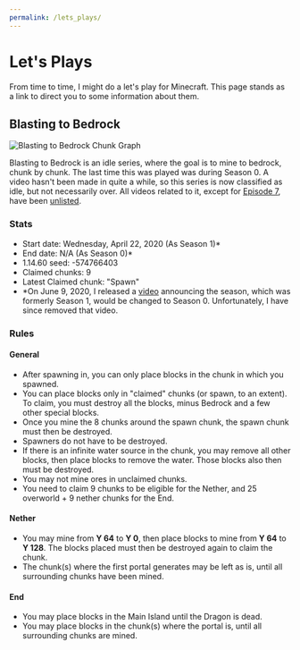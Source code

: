 ```yaml
---
permalink: /lets_plays/
---
```

# Let's Plays
From time to time, I might do a let's play for Minecraft. This page stands as a link to direct you to some information about them.

## Blasting to Bedrock
![Blasting to Bedrock Chunk Graph](https://docs.google.com/drawings/d/e/2PACX-1vQ4d6YJDvkRCvENyWSsa4MyeM52jPJ44wbaHjRxOnYL3inQbNr_a1iUhBNzH9BhYQKmU8p2-lBEzg2P/pub?w=320&amp;h=320)

Blasting to Bedrock is an idle series, where the goal is to mine to bedrock, chunk by chunk. The last time this was played was during Season 0. A video hasn't been made in quite a while, so this series is now classified as idle, but not necessarily over. All videos related to it, except for [Episode 7](https://youtu.be/DwC3wwHg7Lw), have been [unlisted](https://youtube.com/playlist?list=PLY2Ab8ZVEQnSTcWNj9EfNBWEyyjpzBAsZ).

### Stats
- Start date: Wednesday, April 22, 2020 (As Season 1)\*
- End date: N/A (As Season 0)\*
- 1.14.60 seed: -574766403
- Claimed chunks: 9
- Latest Claimed chunk: "Spawn"
- \*On June 9, 2020, I released a [video](https://youtu.be/1BgSL4yQSwI) announcing the season, which was formerly Season 1, would be changed to Season 0. Unfortunately, I have since removed that video.

### Rules
#### General
- After spawning in, you can only place blocks in the chunk in which you spawned.
- You can place blocks only in "claimed" chunks (or spawn, to an extent). To claim, you must destroy all the blocks, minus Bedrock and a few other special blocks.
- Once you mine the 8 chunks around the spawn chunk, the spawn chunk must then be destroyed.
- Spawners do not have to be destroyed.
- If there is an infinite water source in the chunk, you may remove all other blocks, then place blocks to remove the water. Those blocks also then must be destroyed.
- You may not mine ores in unclaimed chunks.
- You need to claim 9 chunks to be eligible for the Nether, and 25 overworld + 9 nether chunks for the End.

#### Nether
- You may mine from **Y 64** to **Y 0**, then place blocks to mine from **Y 64** to **Y 128**. The blocks placed must then be destroyed again to claim the chunk.
- The chunk(s) where the first portal generates may be left as is, until all surrounding chunks have been mined.

#### End
- You may place blocks in the Main Island until the Dragon is dead.
- You may place blocks in the chunk(s) where the portal is, until all surrounding chunks are mined.